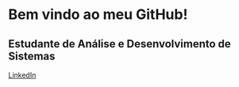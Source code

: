 # Bem vindo ao meu GitHub!
## Estudante de Análise e Desenvolvimento de Sistemas

<a href="https://www.linkedin.com/in/matheusgubcardoso">LinkedIn</a>
